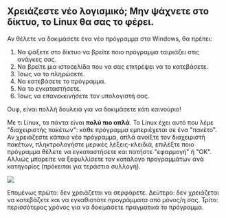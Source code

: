 <?php require("../../entete.php"); ?> <?php require("../../base.php"); ?> <?php require("../../fonctions.php"); ?>

<div id="corps">

<h2>Χρειάζεστε νέο λογισμικό; Μην ψάχνετε στο δίκτυο, το Linux θα σας το φέρει.</h2>

<p>Αν θέλετε να δοκιμάσετε ένα νέο πρόγραμμα στα Windows, θα πρέπει:</p>

<ol>
<li>Να ψάξετε στο δίκτυο να βρείτε ποιο πρόγραμμα ταιριάζει στις ανάγκες σας.</li>
<li>Να βρείτε μια ιστοσελίδα που να σας επιτρέψει να το κατεβάσετε.</li>
<li>Ίσως να το πληρώσετε.</li>
<li>Να κατεβάσετε το πρόγραμμα.</li>
<li>Να το εγκαταστήσετε.</li>
<li>Ίσως να επανεκκινήσετε τον υπολογιστή σας.</li>
</ol>

<p>Ουφ, είναι πολλή δουλειά για να δοκιμάσετε κάτι καινούριο!</p>

<p>Με τι Linux, τα πάντα είναι <b>πολύ πιο απλά</b>. Το Linux έχει αυτό
που λέμε "διαχειριστής πακέτων": κάθε πρόγραμμα εμπεριέχεται σε ένα
"πακέτο". Αν χρειάζεστε κάποιο νέο πρόγραμμα, απλά ανοίξτε τον
διαχειριστή πακέτων, πληκτρολογήστε μερικές λέξεις-κλειδιά, επιλέξτε
ποιο πρόγραμμα θέλετε να εγκαταστήσετε και πατήστε "εφαρμογή" ή "OK". 
Αλλιώς μπορείτε να ξεφυλλίσετε τον κατάλογο προγραμμάτων ανά κατηγορίες
(πρόκειται για τεράστια συλλογή).</p>

<img src="Images/synaptic.png" />

<p>Επομένως πρώτο: δεν χρειάζεται να σερφάρετε. Δεύτερο: δεν χρειάζεται να 
κατεβάζετε και να εγκαθιστάτε προγράμματα από μόνος/η σας. Τρίτο: περισσότερος
χρόνος για να δοκιμάσετε πραγματικά το πρόγραμμα.</p>

</div>


